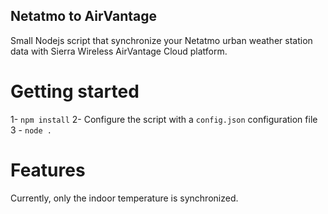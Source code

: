 Netatmo to AirVantage
----------------------

Small Nodejs script that synchronize your Netatmo urban weather station data with Sierra Wireless AirVantage Cloud platform.

Getting started
================

1- `npm install`
2- Configure the script with a `config.json` configuration file
3 - `node .`

Features
=========

Currently, only the indoor temperature is synchronized.

